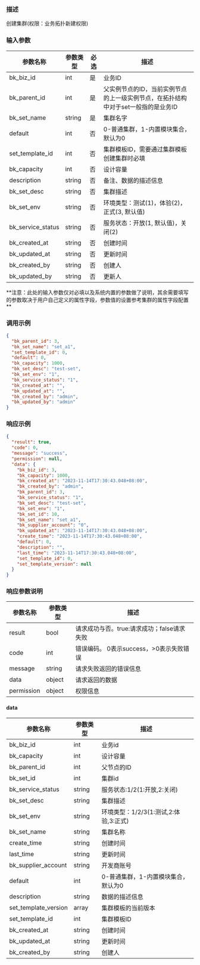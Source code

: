 ### 描述

创建集群(权限：业务拓扑新建权限)

### 输入参数

| 参数名称              | 参数类型   | 必选 | 描述                                           |
|-------------------|--------|----|----------------------------------------------|
| bk_biz_id         | int    | 是  | 业务ID                                         |
| bk_parent_id      | int    | 是  | 父实例节点的ID，当前实例节点的上一级实例节点，在拓扑结构中对于set一般指的是业务ID |
| bk_set_name       | string | 是  | 集群名字                                         |
| default           | int    | 否  | 0-普通集群，1-内置模块集合，默认为0                         |
| set_template_id   | int    | 否  | 集群模板ID，需要通过集群模板创建集群时必填                       |
| bk_capacity       | int    | 否  | 设计容量                                         |
| description       | string | 否  | 备注、数据的描述信息                                   |
| bk_set_desc       | string | 否  | 集群描述                                         |
| bk_set_env        | string | 否  | 环境类型：测试(1)，体验(2)，正式(3, 默认值)                  |
| bk_service_status | string | 否  | 服务状态：开放(1, 默认值)，关闭(2)                        |
| bk_created_at     | string | 否  | 创建时间                                         |
| bk_updated_at     | string | 否  | 更新时间                                         |
| bk_created_by     | string | 否  | 创建人                                          |
| bk_updated_by     | string | 否  | 更新人                                          |

**注意：此处的输入参数仅对必填以及系统内置的参数做了说明，其余需要填写的参数取决于用户自己定义的属性字段，参数值的设置参考集群的属性字段配置
**

### 调用示例

```json
{
  "bk_parent_id": 3,
  "bk_set_name": "set_a1",
  "set_template_id": 0,
  "default": 0,
  "bk_capacity": 1000,
  "bk_set_desc": "test-set",
  "bk_set_env": "1",
  "bk_service_status": "1",
  "bk_created_at": "",
  "bk_updated_at": "",
  "bk_created_by": "admin",
  "bk_updated_by": "admin"
}
```

### 响应示例

```json
{
  "result": true,
  "code": 0,
  "message": "success",
  "permission": null,
  "data": {
    "bk_biz_id": 3,
    "bk_capacity": 1000,
    "bk_created_at": "2023-11-14T17:30:43.048+08:00",
    "bk_created_by": "admin",
    "bk_parent_id": 3,
    "bk_service_status": "1",
    "bk_set_desc": "test-set",
    "bk_set_env": "1",
    "bk_set_id": 10,
    "bk_set_name": "set_a1",
    "bk_supplier_account": "0",
    "bk_updated_at": "2023-11-14T17:30:43.048+08:00",
    "create_time": "2023-11-14T17:30:43.048+08:00",
    "default": 0,
    "description": "",
    "last_time": "2023-11-14T17:30:43.048+08:00",
    "set_template_id": 0,
    "set_template_version": null
  }
}
```

### 响应参数说明

| 参数名称       | 参数类型   | 描述                         |
|------------|--------|----------------------------|
| result     | bool   | 请求成功与否。true:请求成功；false请求失败 |
| code       | int    | 错误编码。 0表示success，>0表示失败错误  |
| message    | string | 请求失败返回的错误信息                |
| data       | object | 请求返回的数据                    |
| permission | object | 权限信息                       |

#### data

| 参数名称                 | 参数类型   | 描述                         |
|----------------------|--------|----------------------------|
| bk_biz_id            | int    | 业务id                       |
| bk_capacity          | int    | 设计容量                       |
| bk_parent_id         | int    | 父节点的ID                     |
| bk_set_id            | int    | 集群id                       |
| bk_service_status    | string | 服务状态:1/2(1:开放,2:关闭)        |
| bk_set_desc          | string | 集群描述                       |
| bk_set_env           | string | 环境类型：1/2/3(1:测试,2:体验,3:正式) |
| bk_set_name          | string | 集群名称                       |
| create_time          | string | 创建时间                       |
| last_time            | string | 更新时间                       |
| bk_supplier_account  | string | 开发商账号                      |
| default              | int    | 0-普通集群，1-内置模块集合，默认为0       |
| description          | string | 数据的描述信息                    |
| set_template_version | array  | 集群模板的当前版本                  |
| set_template_id      | int    | 集群模板ID                     |
| bk_created_at        | string | 创建时间                       |
| bk_updated_at        | string | 更新时间                       |
| bk_created_by        | string | 创建人                        |
